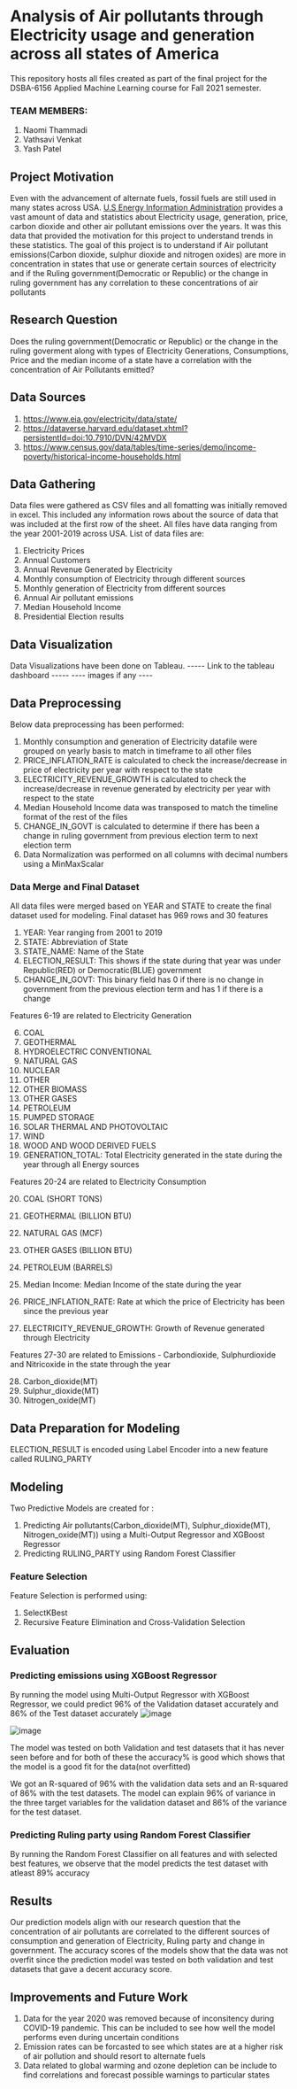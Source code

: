 # Analysis of Air pollutants through Electricity usage and generation across all states of America
This repository hosts all files created as part of the final project for the DSBA-6156 Applied Machine Learning course for Fall 2021 semester.

### TEAM MEMBERS:
1. Naomi Thammadi
2. Vathsavi Venkat
3. Yash Patel

## Project Motivation
Even with the advancement of alternate fuels, fossil fuels are still used in many states across USA. <a href="https://www.eia.gov/">U.S Energy Information Administration</a> provides a vast amount of data and statistics about Electricity usage, generation, price, carbon dioxide and other air pollutant emissions over the years. It was this data that provided the motivation for this project to understand trends in these statistics. The goal of this project is to understand if Air pollutant emissions(Carbon dioxide, sulphur dioxide and nitrogen oxides) are more in concentration in states that use or generate certain sources of electricity and if the Ruling government(Democratic or Republic) or the change in ruling government has any correlation to these concentrations of air pollutants

## Research Question
Does the ruling government(Democratic or Republic) or the change in the ruling goverment along with types of Electricity Generations, Consumptions, Price and the median income of a state have a correlation with the concentration of Air Pollutants emitted?

## Data Sources
1. https://www.eia.gov/electricity/data/state/
2. https://dataverse.harvard.edu/dataset.xhtml?persistentId=doi:10.7910/DVN/42MVDX
3. https://www.census.gov/data/tables/time-series/demo/income-poverty/historical-income-households.html

## Data Gathering

Data files were gathered as CSV files and all fomatting was initially removed in excel. This included any information rows about the source of data that was included at the first row of the sheet. All files have data ranging from the year 2001-2019 across USA. List of data files are:
1. Electricity Prices 
2. Annual Customers
3. Annual Revenue Generated by Electricity
4. Monthly consumption of Electricity through different sources
5. Monthly generation of Electricity from different sources
6. Annual Air pollutant emissions
7. Median Household Income
8. Presidential Election results

## Data Visualization

Data Visualizations have been done on Tableau. ----- Link to the tableau dashboard -----
---- images if any ----

## Data Preprocessing

Below data preprocessing has been performed:
1. Monthly consumption and generation of Electricity datafile were grouped on yearly basis to match in timeframe to all other files
2. PRICE_INFLATION_RATE is calculated to check the increase/decrease in price of electricity per year with respect to the state
3. ELECTRICITY_REVENUE_GROWTH is calculated to check the increase/decrease in revenue generated by electricity per year  with respect to the state
4. Median Household Income data was transposed to match the timeline format of the rest of the files
5. CHANGE_IN_GOVT is calculated to determine if there has been a change in ruling government from previous election term to next election term
6. Data Normalization was performed on all columns with decimal numbers using a MinMaxScalar 

### Data Merge and Final Dataset

All data files were merged based on YEAR and STATE to create the final dataset used for modeling. Final dataset has 969 rows and 30 features
1. YEAR: Year ranging from 2001 to 2019
2. STATE: Abbreviation of State
3. STATE_NAME: Name of the State
4. ELECTION_RESULT: This shows if the state during that year was under Republic(RED) or Democratic(BLUE) government
5. CHANGE_IN_GOVT: This binary field has 0 if there is no change in government from the previous election term and has 1 if there is a change

Features 6-19 are related to Electricity Generation

6. COAL
7. GEOTHERMAL
8. HYDROELECTRIC CONVENTIONAL
9. NATURAL GAS
10. NUCLEAR
11. OTHER
12. OTHER BIOMASS
13. OTHER GASES
14. PETROLEUM
15. PUMPED STORAGE
16. SOLAR THERMAL AND PHOTOVOLTAIC
17. WIND
18. WOOD AND WOOD DERIVED FUELS
19. GENERATION_TOTAL: Total Electricity generated in the state during the year through all Energy sources

Features 20-24 are related to Electricity Consumption

20. COAL (SHORT TONS)
21. GEOTHERMAL (BILLION BTU)
22. NATURAL GAS (MCF)
23. OTHER GASES (BILLION BTU)
24. PETROLEUM (BARRELS)

25. Median Income: Median Income of the state during the year
26. PRICE_INFLATION_RATE: Rate at which the price of Electricity has been since the previous year
27. ELECTRICITY_REVENUE_GROWTH: Growth of Revenue generated through Electricity

Features 27-30 are related to Emissions - Carbondioxide, Sulphurdioxide and Nitricoxide in the state through the year

28. Carbon_dioxide(MT)
29. Sulphur_dioxide(MT)
30. Nitrogen_oxide(MT)

## Data Preparation for Modeling

ELECTION_RESULT is encoded using Label Encoder into a new feature called RULING_PARTY

## Modeling

Two Predictive Models are created for :
1. Predicting Air pollutants(Carbon_dioxide(MT), Sulphur_dioxide(MT), Nitrogen_oxide(MT)) using a Multi-Output Regressor and XGBoost Regressor
2. Predicting RULING_PARTY using Random Forest Classifier

### Feature Selection
Feature Selection is performed using:
1. SelectKBest
2. Recursive Feature Elimination and Cross-Validation Selection

## Evaluation

### Predicting emissions using XGBoost Regressor

By running the model using Multi-Output Regressor with XGBoost Regressor, we could predict 96% of the Validation dataset accurately and 86% of the Test dataset accurately
![image](https://user-images.githubusercontent.com/77910160/145752029-0a7bce0f-9e9a-4df3-b449-9ed99c2924da.png)

![image](https://user-images.githubusercontent.com/77910160/145757646-abd7ee42-d0d8-4ff5-a857-207c42d447e2.png)


The model was tested on both Validation and test datasets that it has never seen before and for both of these the accuracy% is good which shows that the model is a good fit for the data(not overfitted)

We got an R-squared of 96% with the validation data sets and an R-squared of 86% with the test datasets. The model can explain 96% of variance in the three target variables for the validation dataset and 86% of the variance for the test dataset. 

### Predicting Ruling party using Random Forest Classifier

By running the Random Forest Classifier on all features and with selected best features, we observe that the model predicts the test dataset with atleast 89% accuracy 

## Results

Our prediction models align with our research question that the concentration of air pollutants are correlated to the different sources of consumption and generation of Electricity, Ruling party and change in government. The accuracy scores of the models show that the data was not overfit since the prediction model was tested on both validation and test datasets that gave a decent accuracy score. 

## Improvements and Future Work

1. Data for the year 2020 was removed because of inconsitency during COVID-19 pandemic. This can be included to see how well the model performs even during uncertain conditions
2. Emission rates can be forcasted to see which states are at a higher risk of air pollution and should resort to alternate fuels
3. Data related to global warming and ozone depletion can be include to find correlations and forecast possible warnings to particular states
